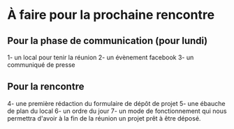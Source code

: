 # À faire pour la prochaine rencontre

## Pour la phase de communication (pour lundi)

1- un local pour tenir la réunion
2- un évènement facebook
3- un communiqué de presse

## Pour la rencontre

4- une première rédaction du formulaire de dépôt de projet
5- une ébauche de plan du local
6- un ordre du jour
7- un mode de fonctionnement qui nous permettra d'avoir à la fin de la réunion un projet prêt à être déposé.
